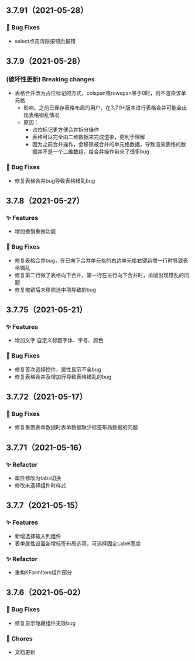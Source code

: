 ## 3.7.91（2021-05-28）
### 🐛 Bug Fixes

- select点击清除按钮后报错

## 3.7.9（2021-05-28）

### (破坏性更新) Breaking changes
- 表格合并改为占位标记的方式，colspan或rowspan等于0时，则不渲染该单元格
    - 影响，之前已保存表格布局的用户，在3.7.9+版本进行表格合并可能会出现表格错乱情况
    - 原因：
        - 占位标记更方便合并拆分操作
        - 表格可以完全由二维数据来完成渲染，更利于理解
        - 因为之前合并操作，会移除被合并的单元格数据，导致渲染表格的数据并不是一个二维数组，给合并操作带来了很多bug
### 🐛 Bug Fixes

- 修复表格合并bug导致表格错乱bug


## 3.7.8（2021-05-27）

### ✨ Features

- 增加撤销重做功能
### 🐛 Bug Fixes

- 修复表格合并bug，在已向下合并单元格的右边单元格右键新增一行时导致表格错乱
- 修复第二行做了表格向下合并，第一行在进行向下合并时，排版出现错乱的问题
- 修复撤销后未移除选中项导致的bug

## 3.7.75（2021-05-21）

### ✨ Features

- 增加文字 自定义标题字体、字号、颜色
### 🐛 Bug Fixes

- 修复首次选择控件，属性显示不全bug
- 修复表格合并及增加行导致表格错乱的bug

## 3.7.72（2021-05-17）
### 🐛 Bug Fixes

- 修复重置表单数据时表单数据缺少标签布局数据的问题

## 3.7.71（2021-05-16）
### ✨ Refactor

- 属性修改为tabs切换
- 修改未选择组件时样式

## 3.7.7（2021-05-15）

### ✨ Features

- 新增选择输入列组件
- 表单属性设置新增标签布局选项，可选择固定Label宽度

### ✨ Refactor

- 重构KFormItem组件部分



## 3.7.6（2021-05-02）

### 🐛 Bug Fixes

- 修复显示隐藏组件无效bug

### 🎫 Chores

- 文档更新

